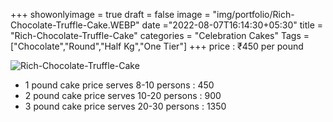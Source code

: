 +++
showonlyimage = true
draft = false
image = "img/portfolio/Rich-Chocolate-Truffle-Cake.WEBP"
date ="2022-08-07T16:14:30+05:30"
title = "Rich-Chocolate-Truffle-Cake"
categories = "Celebration Cakes"
Tags = ["Chocolate","Round","Half Kg","One Tier"]
+++
price : ₹450 per pound
<!--more-->
![Rich-Chocolate-Truffle-Cake](/img/portfolio/Rich-Chocolate-Truffle-Cake.WEBP)
* 1 pound cake price serves 8-10 persons : 450
* 2 pound cake price serves 10-20 persons : 900
* 3 pound cake price serves 20-30 persons : 1350
